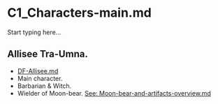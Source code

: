 # C1_Characters-main.md

Start typing here...

## Allisee Tra-Umna.
- [DF-Allisee.md](C1~Allisee.md)
- Main character.
- Barbarian & Witch.
- Wielder of Moon-bear. [See: Moon-bear-and-artifacts-overview.md](C1~Moonbear-and-artifacts-overview.md)
